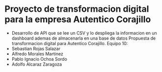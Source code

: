 # Proyecto de transformacion digital para la empresa Autentico Corajillo
- Desarrollo de API que se lee un CSV y lo despliega la informacion en un dashboard ademas de almacenarla en una base de datos
Propuesta de transformacion digital para Autentico Corajillo.
Equipo 10:
- Sebastian Rojas Salazar
- Alfredo Morales Martinez
- Pablo Ignacio Ochoa Sordo
- Adolfo Alcaraz Zaragoza
